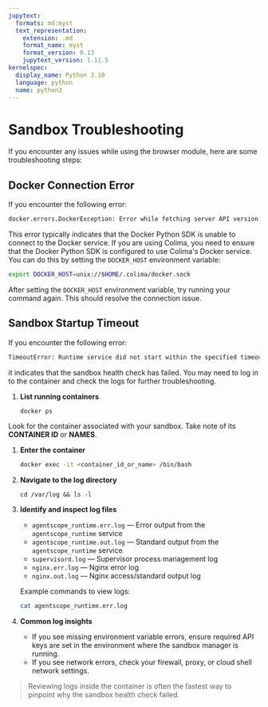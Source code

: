 ```yaml
---
jupytext:
  formats: md:myst
  text_representation:
    extension: .md
    format_name: myst
    format_version: 0.13
    jupytext_version: 1.11.5
kernelspec:
  display_name: Python 3.10
  language: python
  name: python3
---
```


# Sandbox Troubleshooting
If you encounter any issues while using the browser module, here are some troubleshooting steps:

## Docker Connection Error

If you encounter the following error:

```bash
docker.errors.DockerException: Error while fetching server API version: ('Connection aborted.', FileNotFoundError(2, 'No such file or directory'))
```

This error typically indicates that the Docker Python SDK is unable to connect to the Docker service. If you are using Colima, you need to ensure that the Docker Python SDK is configured to use Colima's Docker service. You can do this by setting the `DOCKER_HOST` environment variable:

```bash
export DOCKER_HOST=unix://$HOME/.colima/docker.sock
```

After setting the `DOCKER_HOST` environment variable, try running your command again. This should resolve the connection issue.

## Sandbox Startup Timeout

If you encounter the following error:

```bash
TimeoutError: Runtime service did not start within the specified timeout.
```

it indicates that the sandbox health check has failed. You may need to log in to the container and check the logs for further troubleshooting.

1. **List running containers**

   ```bash
   docker ps
   ```

Look for the container associated with your sandbox. Take note of its **CONTAINER ID** or **NAMES**.

1. **Enter the container**

   ```bash
   docker exec -it <container_id_or_name> /bin/bash
   ```

2. **Navigate to the log directory**

   ```
   cd /var/log && ls -l
   ```

3. **Identify and inspect log files**

   - `agentscope_runtime.err.log` — Error output from the `agentscope_runtime` service
   - `agentscope_runtime.out.log` — Standard output from the `agentscope_runtime` service
   - `supervisord.log` — Supervisor process management log
   - `nginx.err.log` — Nginx error log
   - `nginx.out.log` — Nginx access/standard output log

   Example commands to view logs:

   ```bash
   cat agentscope_runtime.err.log
   ```

4. **Common log insights**

   - If you see missing environment variable errors, ensure required API keys are set in the environment where the sandbox manager is running.
   - If you see network errors, check your firewall, proxy, or cloud shell network settings.

> Reviewing logs inside the container is often the fastest way to pinpoint why the sandbox health check failed.
